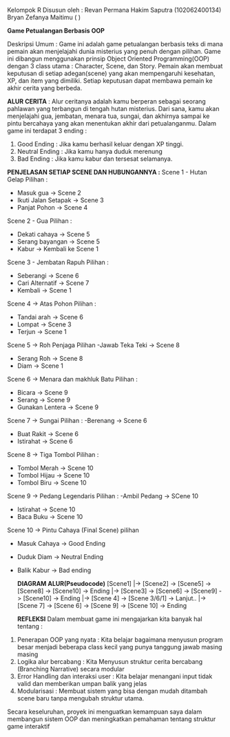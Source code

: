 Kelompok R
Disusun oleh :
Revan Permana Hakim Saputra (102062400134)
Bryan Zefanya Maitimu ( )


**Game Petualangan Berbasis OOP**

Deskripsi Umum 
: Game ini adalah game petualangan berbasis teks di mana pemain akan menjelajahi dunia misterius yang penuh dengan pilihan. Game ini dibangun menggunakan prinsip Object Oriented Programming(OOP) dengan 3 class utama : Character, Scene, dan Story.
Pemain akan membuat keputusan di setiap adegan(scene) yang akan mempengaruhi kesehatan, XP, dan item yang dimiliki. Setiap keputusan dapat membawa pemain ke akhir cerita yang berbeda.


**ALUR CERITA**
: Alur ceritanya adalah kamu berperan sebagai seorang pahlawan yang terbangun di tengah hutan misterius. Dari sana, kamu akan menjelajahi gua, jembatan, menara tua, sungai, dan akhirnya sampai ke pintu bercahaya yang akan menentukan akhir dari petualanganmu.
Dalam game ini terdapat 3 ending :
1. Good Ending : Jika kamu berhasil keluar dengan XP tinggi.
2. Neutral Ending : Jika kamu hanya duduk merenung
3. Bad Ending : Jika kamu kabur dan tersesat selamanya.


**PENJELASAN SETIAP SCENE DAN HUBUNGANNYA :** 
Scene 1 - Hutan Gelap 
Pilihan : 
- Masuk gua -> Scene 2
- Ikuti Jalan Setapak -> Scene 3
- Panjat Pohon -> Scene 4

Scene 2 - Gua
Pilihan : 
- Dekati cahaya -> Scene 5
- Serang bayangan -> Scene 5
- Kabur -> Kembali ke Scene 1

Scene 3 - Jembatan Rapuh
Pilihan :
- Seberangi -> Scene 6
- Cari Alternatif -> Scene 7
- Kembali -> Scene 1

Scene 4 -> Atas Pohon 
Pilihan : 
- Tandai arah -> Scene 6
- Lompat -> Scene 3
- Terjun -> Scene 1


Scene 5 -> Roh Penjaga
Pilihan
-Jawab Teka Teki -> Scene 8
- Serang Roh -> Scene 8
- Diam -> Scene 1

Scene 6 -> Menara dan makhluk Batu
Pilihan : 
- Bicara -> Scene 9
- Serang -> Scene 9
- Gunakan Lentera -> Scene 9

Scene 7 -> Sungai
Pilihan :
-Berenang -> Scene 6
- Buat Rakit -> Scene 6
- Istirahat -> Scene 6

Scene 8 -> Tiga Tombol 
Pilihan :
- Tombol Merah -> Scene 10
- Tombol Hijau -> Scene 10
- Tombol Biru -> Scene 10

Scene 9 -> Pedang Legendaris
Pilihan : 
-Ambil Pedang -> SCene 10
- Istirahat -> Scene 10
- Baca Buku -> Scene 10

Scene 10 ->  Pintu Cahaya (Final Scene)
pilihan
- Masuk Cahaya -> Good Ending
- Duduk Diam -> Neutral Ending
- Balik Kabur -> Bad ending


  **DIAGRAM ALUR(Pseudocode)**
  [Scene1]
  |-> [Scene2] -> [Scene5] -> [Scene8] -> [Scene10] -> Ending
  |-> [Scene3] -> [Scene6] -> [Scene9] -> [Scene10] -> Ending
  |-> [Scene 4] -> [Scene 3/6/1] -> Lanjut..
  |-> [Scene 7] -> [Scene 6] -> [Scene 9] -> [Scene 10] -> Ending


  **REFLEKSI**
Dalam membuat game ini mengajarkan kita banyak hal tentang :
1. Penerapan OOP yang nyata : Kita belajar bagaimana menyusun program besar menjadi beberapa class kecil yang punya tanggung jawab masing masing
2. Logika alur bercabang : Kita Menyusun struktur cerita bercabang (Branching Narrative) secara modular
3. Error Handling dan interaksi user : Kita belajar menangani input tidak valid dan memberikan umpan balik yang jelas
4. Modularisasi : Membuat sistem yang bisa dengan mudah ditambah scene baru tanpa mengubah struktur utama.

Secara keseluruhan, proyek ini menguatkan kemampuan saya dalam membangun sistem OOP dan meningkatkan pemahaman tentang struktur game interaktif
